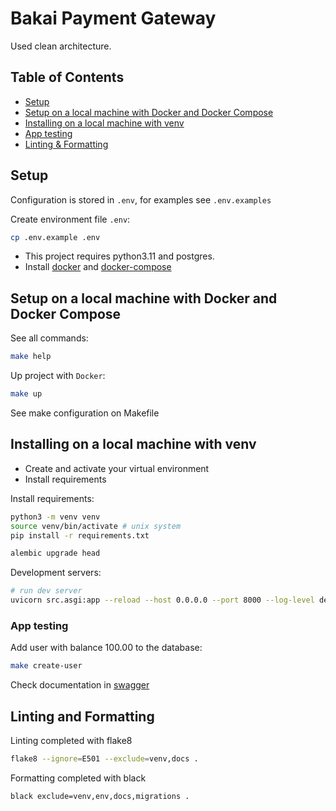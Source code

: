 # Bakai Payment Gateway
Used clean architecture.
## Table of Contents

* [Setup](#setup)
* [Setup on a local machine with Docker and Docker Compose](#setup-on-a-local-machine-with-docker-and-docker-compose)
* [Installing on a local machine with venv](#installing-on-a-local-machine-with-venv)
* [App testing](#app-testing)
* [Linting & Formatting](#linting-and-formatting)

## Setup
Configuration is stored in `.env`, for examples see `.env.examples`

Create environment file `.env`:
```sh
cp .env.example .env
```
* This project requires python3.11 and postgres.
* Install [docker](https://www.docker.com/get-started) and [docker-compose](https://docs.docker.com/compose/)

## Setup on a local machine with Docker and Docker Compose

See all commands:
```sh
make help
```

Up project with `Docker`:
```sh
make up
```

See make configuration on Makefile


## Installing on a local machine with venv
* Create and activate your virtual environment
* Install requirements

Install requirements:

```sh
python3 -m venv venv
source venv/bin/activate # unix system
pip install -r requirements.txt
```

```sh
alembic upgrade head
```
Development servers:

```bash
# run dev server
uvicorn src.asgi:app --reload --host 0.0.0.0 --port 8000 --log-level debug --reload
```
### App testing

Add user with balance 100.00 to the database:
```bash
make create-user
```

Check documentation in [swagger](http://127.0.0.1:8000/docs)


## Linting and Formatting

Linting completed with flake8
```bash
flake8 --ignore=E501 --exclude=venv,docs .
```

Formatting completed with black
```bash
black exclude=venv,env,docs,migrations .
```
